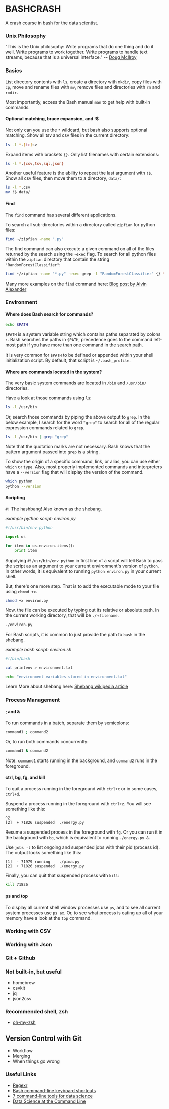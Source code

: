 BASHCRASH
===

A crash course in bash for the data scientist.


### Unix Philosophy

"This is the Unix philosophy: Write programs that do one thing and do it well. Write programs to work together. Write programs to handle text streams, because that is a universal interface." -- [Doug McIlroy](http://www.faqs.org/docs/artu/ch01s06.html)


### Basics

List directory contents with `ls`, create a directory with `mkdir`, copy files with `cp`, move and rename files with `mv`, remove files and directories with `rm` and `rmdir`.

Most importantly, access the Bash manual `man` to get help with built-in commands.


#### Optional matching, brace expansion, and !$

Not only can you use the `*` wildcard, but bash also supports optional matching. Show all tsv and csv files in the current directory:

```bash
ls -l *.[tc]sv
```

Expand items with brackets `{}`. Only list filenames with certain extensions:

```bash
ls -l *.{csv,tsv,sql,json}
```

Another useful feature is the ability to repeat the last argument with `!$`. Show all csv files, then move them to a directory, `data/`:

```bash
ls -l *.csv
mv !$ data/
```

#### Find

The `find` command has several different applications. 

To search all sub-directories within a directory called `zipfian` for python files:

```bash
find ~/zipfian -name ".py"
```

The find command can also execute a given command on all of the files returned by the search using the `-exec` flag. To search for all python files within the `zipfian` directory that contain the string `"RandomForestClassifier"`:

```bash
find ~/zipfian -name "*.py" -exec grep -l "RandomForestClassifier" {} \;
```

Many more examples on the `find` command here: [Blog post by Alvin Alexander](http://alvinalexander.com/unix/edu/examples/find.shtml)


### Environment

#### Where does Bash search for commands?

```bash
echo $PATH
```

`$PATH` is a system variable string which contains paths separated by colons `:`. Bash searches the paths in `$PATH`, precedence goes to the command left-most path if you have more than one command in the search path. 

It is very common for `$PATH` to be defined or appended within your shell initialization script. By default, that script is `~/.bash_profile`. 

#### Where are commands located in the system?

The very basic system commands are located in `/bin` and `/usr/bin/` directories.

Have a look at those commands using `ls`:

```bash
ls -l /usr/bin
```

Or, search those commands by piping the above output to `grep`. In the below example, I search for the word `"grep"` to search for all of the regular expression commands related to `grep`.

```bash
ls -l /usr/bin | grep "grep"
```

Note that the quotation marks are not necessary. Bash knows that the pattern argument passed into `grep` is a string.

To show the origin of a specific command, link, or alias, you can use either `which` or `type`. Also, most properly implemented commands and interpreters have a `--version` flag that will display the version of the command.

```bash
which python
python --version
```

#### Scripting

`#!` The hashbang! Also known as the shebang.

_example python script: environ.py_

```python
#!/usr/bin/env python

import os

for item in os.environ.items():
    print item
```

Supplying `#!/usr/bin/env python` in first line of a script will tell Bash to pass the script as an argument to your current environment's version of `python`. In other words, it is equivalent to running `python environ.py` in your current shell.

But, there's one more step. That is to add the executable mode to your file using `chmod +x`.

```bash
chmod +x environ.py
```

Now, the file can be executed by typing out its relative or absolute path. In the current working directory, that will be `./`+`filename`.

```bash
./environ.py
```

For Bash scripts, it is common to just provide the path to `bash` in the shebang.

_example bash script: environ.sh_

```bash
#!/bin/bash

cat printenv > environment.txt

echo "environment variables stored in environment.txt"
```

Learn More about shebang here: [Shebang wikipedia article](http://en.wikipedia.org/wiki/Shebang_(Unix))


### Process Management

#### ; and &

To run commands in a batch, separate them by semicolons:

```bash
command1 ; command2
```

Or, to run both commands concurrently:

```bash
command1 & command2
```

Note: `command1` starts running in the background, and `command2` runs in the foreground.

#### ctrl, bg, fg, and kill

To quit a process running in the foreground with `ctrl+c` or in some cases, `ctrl+d`.

Suspend a process running in the foreground with `ctrl+z`. You will see something like this:

```
^Z
[2]  + 71826 suspended  ./energy.py
```

Resume a suspended process in the foreground with `fg`. Or you can run it in the background with `bg`, which is equivalent to running `./energy.py &`.

Use `jobs -l` to list ongoing and suspended jobs with their pid (process id). The output looks something like this:

```
[1]  - 71979 running    ./pima.py
[2]  + 71826 suspended  ./energy.py
```

Finally, you can quit that suspended process with `kill`:

```bash
kill 71826
```

#### ps and top

To display all current shell window processes use `ps`, and to see all current system processes use `ps ax`. Or, to see what process is eating up all of your memory have a look at the `top` command.


### Working with CSV

### Working with Json

### Git + Github


### Not built-in, but useful

- homebrew
- csvkit
- jq
- json2csv


### Recommended shell, zsh
- [oh-my-zsh](https://github.com/robbyrussell/oh-my-zsh)


## Version Control with Git

- Workflow
- Merging 
- When things go wrong


### Useful Links
- [Regexr](http://www.regexr.com/)
- [Bash command-line keyboard shortcuts](http://en.wikipedia.org/wiki/Bash_(Unix_shell)#Keyboard_shortcuts)
- [7 command-line tools for data science](http://jeroenjanssens.com/2013/09/19/seven-command-line-tools-for-data-science.html)
- [Data Science at the Command Line](http://datascienceatthecommandline.com/)
